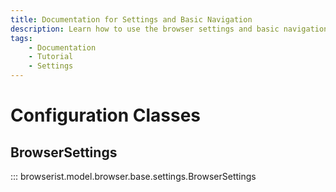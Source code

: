 ```yaml
---
title: Documentation for Settings and Basic Navigation
description: Learn how to use the browser settings and basic navigation methods in Browserist. Includes code examples for beginners and advanced users for web scraping and browser automation.
tags:
    - Documentation
    - Tutorial
    - Settings
---
```


# Configuration Classes
## BrowserSettings

::: browserist.model.browser.base.settings.BrowserSettings
